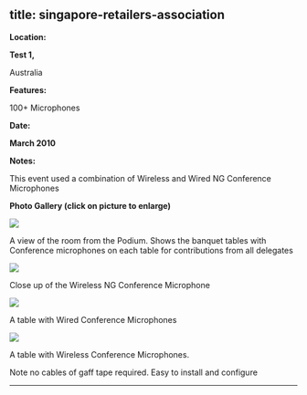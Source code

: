  title: singapore-retailers-association
----------------------------------------------------------

**Location:**

**Test 1,**

Australia

**Features:**

100+ Microphones

**Date:**

**March 2010**

**Notes:**

This event used a combination of Wireless and Wired NG Conference Microphones

**Photo Gallery (click on picture to enlarge)**

[ ![ ](wp-content/uploads/2011/09/merchant_bank__room_s.jpg)](wp-content/uploads/2011/09/merchant_bank__room_l.jpg)

A view of the room from the Podium. Shows the banquet tables with Conference microphones on each table for contributions from all delegates

[ ![ ](wp-content/uploads/2011/09/merchant_bank_wmic_s.jpg)](wp-content/uploads/2011/09/merchant_bank_wmic_l.jpg)

Close up of the Wireless NG Conference Microphone

[ ![ ](wp-content/uploads/2011/09/merchant_bank_wired_s.jpg)](wp-content/uploads/2011/09/merchant_bank_wired_l.jpg)

A table with Wired Conference Microphones

[ ![ ](wp-content/uploads/2011/09/merchant_bank_wireless_s.jpg)](wp-content/uploads/2011/09/merchant_bank_wireless_l.jpg)

A table with Wireless Conference Microphones.

Note no cables of gaff tape required. Easy to install and configure




----------------------------------------------------------
